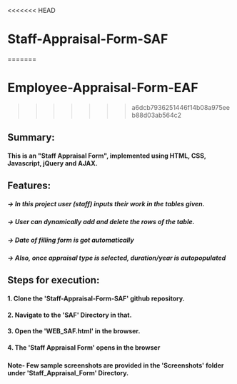 <<<<<<< HEAD
# Staff-Appraisal-Form-SAF
=======
# Employee-Appraisal-Form-EAF
>>>>>>> a6dcb7936251446f14b08a975eeb88d03ab564c2
###
###
###

## Summary:
#### This is an "Staff Appraisal Form", implemented using HTML, CSS, Javascript, jQuery and AJAX.
###
###

## Features:

  ##### -> In this project user (staff) inputs their work in the tables given.
  ##### -> User can dynamically add and delete the rows of the table. 

  ##### -> Date of filling form is got automatically
  ##### -> Also, once appraisal type is selected, duration/year is autopopulated 
 ###
 ###
 
## Steps for execution:

  #### 1. Clone the 'Staff-Appraisal-Form-SAF' github repository.
  #### 2. Navigate to the 'SAF' Directory in that.
  #### 3. Open the 'WEB_SAF.html' in the browser.
  #### 4. The 'Staff Appraisal Form' opens in the browser
  ###
  #### Note- Few sample screenshots are provided in the 'Screenshots' folder under 'Staff_Appraisal_Form' Directory.
  ###
  ###
  
  #
